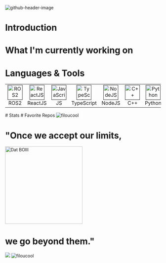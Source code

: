 ![github-header-image](https://github.com/filoucool/filoucool/assets/25182703/78d4b62f-f19f-4193-b207-3a024bbd4e97)
# Introduction
# What I'm currently working on
# Languages & Tools
<table>
  <tr>
    <td align="center" width="96">
      <a href="">
        <img src="https://ardupilot.org/dev/_images/ros2_logo.jpg" width="48" height="48" alt="ROS2" />
      </a>
      <br>ROS2
    </td>
    <td align="center" width="96">
      <a href="" >
        <img src="https://upload.wikimedia.org/wikipedia/commons/thumb/a/a7/React-icon.svg/2300px-React-icon.svg.png" width="48" height="48" alt="ReactJS" />
      </a>
      <br>ReactJS
    </td>
    <td align="center" width="96">
      <a href="">
        <img src="https://upload.wikimedia.org/wikipedia/commons/9/99/Unofficial_JavaScript_logo_2.svg" width="48" height="48" alt="JavaScript" />
      </a>
      <br>JS
    </td>
    <td align="center" width="96">
      <a href="">
        <img src="https://upload.wikimedia.org/wikipedia/commons/thumb/4/4c/Typescript_logo_2020.svg/512px-Typescript_logo_2020.svg.png?20221110153201" width="48" height="48" alt="TypeScript" />
      </a>
      <br>TypeScript
    </td>
    <td align="center" width="96">
      <a href="">
        <img src="https://cdn.iconscout.com/icon/free/png-256/free-node-js-1174925.png?f=webp" width="48" alt="NodeJS" />
      </a>
      <br>NodeJS
    </td>
    <td align="center" width="96">
      <a href="" >
        <img src="https://upload.wikimedia.org/wikipedia/commons/thumb/1/18/ISO_C%2B%2B_Logo.svg/1822px-ISO_C%2B%2B_Logo.svg.png" width="48" height="48" alt="C++" />
      </a>
      <br>C++
    </td>
    <td align="center" width="96"> 
      <a href="" >
        <img src="https://upload.wikimedia.org/wikipedia/commons/thumb/c/c3/Python-logo-notext.svg/115px-Python-logo-notext.svg.png?20220821155029" width="48" height="48" alt="Python" />
      </a>
      <br>Python
    </td>
    <td align="center"  width="96">
      <a href="">
        <img src="https://cdn.worldvectorlogo.com/logos/ubuntu-4.svg" width="48" height="48" alt="Ubuntu" />
      </a>
      <br>Ubuntu
    </td>
    <td align="center" width="96">
      <a href="" >
        <img src="https://www.svgrepo.com/show/349342/docker.svg" width="48" height="48" alt="Docker" />
      </a>
      <br>Docker
    </td>
       </td>
    <td align="center" width="96">
      <a href="" >
        <img src="https://banner2.cleanpng.com/20190418/qty/kisspng-amazon-web-services-logo-cloud-computing-amazon-co-logoaws-1-itnext-summit-5cb80ea9bc03d6.8054658415555662497701.jpg" width="48" height="48" alt="aws" />
      </a>
      <br>aws
    </td>
  </tr>
</table>
# Stats
# Favorite Repos
 
 
 
 
 
 <img src="https://komarev.com/ghpvc/?username=filoucool" alt="filoucool"/>
 <H1>"Once we accept our limits,</H1>
 <img src="https://media.tenor.com/images/537f8081464118674136ed777d16d622/tenor.gif" alt="Dat BOIII" title="Dat BOIII" width="250"/>
 <H1>we go beyond them."</H1>
 <img src=https://github-readme-stats.vercel.app/api/top-langs/?username=filoucool&hide=G-code,html,css,cmake" />
 <img src="https://github-readme-stats.vercel.app/api?username=filoucool&show_icons=true" alt="filoucool" />
